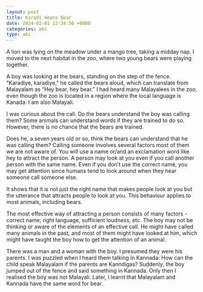 ```yaml
---
layout: post
title: Karadi means Bear
date: 2024-02-01 12:34:56 +0000
categories: abi
type: abi
---
```

<div class="abi">	
A lion was lying on the meadow under a mango tree, taking a midday nap. I moved to the next habitat in the zoo, where two young bears were playing together.

A boy was looking at the bears, standing on the step of the fence. "Karadiye, karadiye," he called the bears aloud, which can translate from Malayalam as “Hey bear, hey bear.” I had heard many Malayalees in the zoo, even though the zoo is located in a region where the local language is Kanada. I am also Malayali.

I was curious about the call. Do the bears understand the boy was calling them? Some animals can understand words if they are trained to do so. However, there is no chance that the bears are trained.

Does he, a seven years old or so, think the bears can understand that he was calling them? Calling someone involves several factors most of them we are not aware of. You will use a name or/and an exclamation word like hey to attract the person. A person may look at you even if you call another person with the same name. Even if you don’t use the correct name, you may get attention since humans tend to look around when they hear someone call someone else.

It shows that it is not just the right name that makes people look at you but the utterance that attracts people to look at you. This behaviour applies to most animals, including bears.

The most effective way of attracting a person consists of many factors - correct name, right language, sufficient loudness, etc. The boy may not be thinking or aware of the elements of an effective call. He might have called many animals in the past, and most of them might have looked at him, which might have taught the boy how to get the attention of an animal.

There was a man and a woman with the boy. I presumed they were his parents. I was puzzled when I heard them talking in Kannada: How can the child speak Malayalam if the parents are Kanndigas? Suddenly, the boy jumped out of the fence and said something in Kannada. Only then I realised the boy was not Malayali. Later, I learnt that Malayalam and Kannada have the same word for bear.
</div>